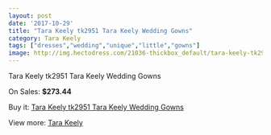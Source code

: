 ```yaml
---
layout: post
date: '2017-10-29'
title: "Tara Keely tk2951 Tara Keely Wedding Gowns"
category: Tara Keely
tags: ["dresses","wedding","unique","little","gowns"]
image: http://img.hectodress.com/21036-thickbox_default/tara-keely-tk2951-tara-keely-wedding-gowns.jpg
---
```

Tara Keely tk2951 Tara Keely Wedding Gowns

On Sales: **$273.44**
<a href="https://www.hectodress.com/tara-keely/9641-tara-keely-tk2951-tara-keely-wedding-gowns.html"><amp-img layout="responsive" width="600" height="600" src="//img.hectodress.com/21036-thickbox_default/tara-keely-tk2951-tara-keely-wedding-gowns.jpg" alt="Tara Keely tk2951 Tara Keely Wedding Gowns 0" /></a>
<a href="https://www.hectodress.com/tara-keely/9641-tara-keely-tk2951-tara-keely-wedding-gowns.html"><amp-img layout="responsive" width="600" height="600" src="//img.hectodress.com/21039-thickbox_default/tara-keely-tk2951-tara-keely-wedding-gowns.jpg" alt="Tara Keely tk2951 Tara Keely Wedding Gowns 1" /></a>
<a href="https://www.hectodress.com/tara-keely/9641-tara-keely-tk2951-tara-keely-wedding-gowns.html"><amp-img layout="responsive" width="600" height="600" src="//img.hectodress.com/21038-thickbox_default/tara-keely-tk2951-tara-keely-wedding-gowns.jpg" alt="Tara Keely tk2951 Tara Keely Wedding Gowns 2" /></a>
<a href="https://www.hectodress.com/tara-keely/9641-tara-keely-tk2951-tara-keely-wedding-gowns.html"><amp-img layout="responsive" width="600" height="600" src="//img.hectodress.com/21037-thickbox_default/tara-keely-tk2951-tara-keely-wedding-gowns.jpg" alt="Tara Keely tk2951 Tara Keely Wedding Gowns 3" /></a>

Buy it: [Tara Keely tk2951 Tara Keely Wedding Gowns](https://www.hectodress.com/tara-keely/9641-tara-keely-tk2951-tara-keely-wedding-gowns.html "Tara Keely tk2951 Tara Keely Wedding Gowns")

View more: [Tara Keely](https://www.hectodress.com/159-tara-keely "Tara Keely")